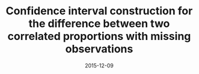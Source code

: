 ---
title: "Confidence interval construction for the difference between two correlated proportions with missing observations"
collection: publications
category: manuscripts
permalink: /publication/2016TangandLi
date: 2015-12-09
venue: 'Journal of Biopharmaceutical Statistics'
paperurl: '/files/papers/2016TangandLi.pdf'
link: 'https://doi.org/10.1080/10543406.2014.1000544'
citation: 'Niansheng Tang, Hui-Qiong Li, Man-Lai Tang and <b>Jie Li</b> (2015). Confidence interval construction for the difference between two correlated proportions with missing observations. <i>Journal of Biopharmaceutical Statistics </i>,26:2, 323-338. DOI:10.1080/10543406.2014.1000544.'
---